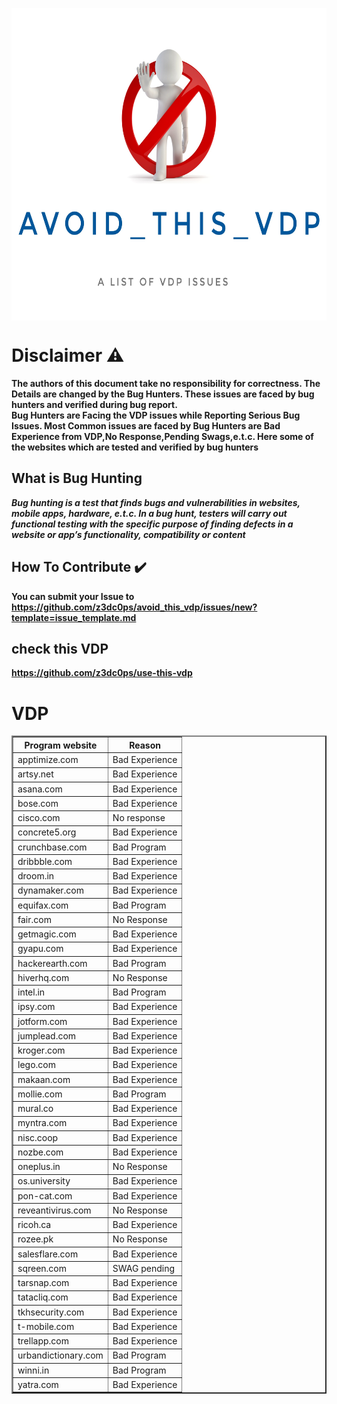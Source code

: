 <p align="center">
<img align="center" width="650px" height="500px;" src="https://github.com/z3dc0ps/avoid_this_vdp/blob/main/dreamstime_s_29280231-dont-do-it-01.jpeg" > 
</p>



# Disclaimer :warning:
**The authors of this document take no responsibility for correctness. The Details are changed by the Bug Hunters. These issues are faced by bug hunters and verified during bug report.**<br>
**Bug Hunters are Facing the VDP issues while Reporting Serious Bug Issues. Most Common issues are faced by Bug Hunters are Bad Experience from VDP,No Response,Pending Swags,e.t.c.
 Here some of the websites which are tested and verified by bug hunters**

## What is Bug Hunting

***Bug hunting is a test that finds bugs and vulnerabilities in websites, mobile apps, hardware, e.t.c. In a bug hunt, testers will carry out functional testing with the specific purpose of finding defects in a website or app’s functionality, compatibility or content***

## How To Contribute :heavy_check_mark: 

**You can submit your Issue to https://github.com/z3dc0ps/avoid_this_vdp/issues/new?template=issue_template.md**

## check this VDP  
**https://github.com/z3dc0ps/use-this-vdp**


# VDP

<table border="2" style="border-collapse: collapse;">
	<tr>
		<th>Program website</th>
		<th>Reason</th>
	</tr>
	<tr>
		<td>apptimize.com
</td>
		<td>Bad Experience</td>
	</tr>
	<tr>
		<td>artsy.net
</td>
		<td>Bad Experience</td>
	</tr>
	<tr>
		<td>asana.com
</td>
		<td>Bad Experience</td>
	</tr>
	<tr>
		<td>bose.com</td>
		<td>Bad Experience</td>
	</tr>
	<tr>
		<td>cisco.com</td>
		<td>No response</td>
	</tr>
	<tr>
		<td>concrete5.org</td>
		<td>Bad Experience</td>
	</tr>
	<tr>
		<td>crunchbase.com</td>
		<td>Bad Program</td>
	</tr>
	<tr>
		<td>dribbble.com</td>
		<td>Bad Experience</td>
	</tr>
	<tr>
		<td>droom.in</td>
		<td>Bad Experience</td>
	</tr>
	<tr>
		<td>dynamaker.com</td>
		<td>Bad Experience</td>
	</tr>
	<tr>
		<td>equifax.com</td>
		<td>Bad Program</td>
	</tr>
	<tr>
		<td>fair.com</td>
		<td>No Response</td>
	</tr>
	<tr>
		<td>getmagic.com</td>
		<td>Bad Experience</td>
	</tr>
	<tr>
		<td>gyapu.com</td>
		<td>Bad Experience</td>
	</tr>
	<tr>
		<td>hackerearth.com</td>
		<td>Bad Program</td>
	</tr>
	<tr>
		<td>hiverhq.com</td>
		<td>No Response</td>
	</tr>
	<tr>
		<td>intel.in</td>
		<td>Bad Program</td>
	</tr>
	<tr>
		<td>ipsy.com</td>
		<td>Bad Experience</td>
	</tr>
	<tr>
		<td>jotform.com</td>
		<td>Bad Experience</td>
	</tr>
	<tr>
		<td>jumplead.com</td>
		<td>Bad Experience</td>
	</tr>
	<tr>
		<td>kroger.com</td>
		<td>Bad Experience</td>
	</tr>
	<tr>
		<td>lego.com</td>
		<td>Bad Experience</td>
	</tr>
	<tr>
		<td>makaan.com</td>
		<td>Bad Experience</td>
	</tr>
	<tr>
		<td>mollie.com</td>
		<td>Bad Program</td>
	</tr>
	<tr>
		<td>mural.co</td>
		<td>Bad Experience</td>
	</tr>
	<tr>
		<td>myntra.com</td>
		<td>Bad Experience</td>
	</tr>
	<tr>
		<td>nisc.coop</td>
		<td>Bad Experience</td>
	</tr>
	<tr>
		<td>nozbe.com</td>
		<td>Bad Experience</td>
	</tr>
	<tr>
		<td>oneplus.in</td>
		<td>No Response</td>
	</tr>
	<tr>
		<td>os.university</td>
		<td>Bad Experience</td>
	</tr>
	<tr>
		<td>pon-cat.com</td>
		<td>Bad Experience</td>
	</tr>
	<tr>
		<td>reveantivirus.com</td>
		<td>No Response</td>
	</tr>
	<tr>
		<td>ricoh.ca</td>
		<td>Bad Experience</td>
	</tr>
	<tr>
		<td>rozee.pk</td>
		<td>No Response</td>
	</tr>
	<tr>
		<td>salesflare.com</td>
		<td>Bad Experience</td>
	</tr>
	<tr>
		<td>sqreen.com</td>
		<td>SWAG pending</td>
	</tr>
	<tr>
		<td>tarsnap.com</td>
		<td>Bad Experience</td>
	</tr>
	<tr>
		<td>tatacliq.com</td>
		<td>Bad Experience</td>
	</tr>
	<tr>
		<td>tkhsecurity.com</td>
		<td>Bad Experience</td>
	</tr>
	<tr>
		<td>t-mobile.com</td>
		<td>Bad Experience</td>
	</tr>
	<tr>
		<td>trellapp.com</td>
		<td>Bad Experience</td>
	</tr>
	<tr>
		<td>urbandictionary.com</td>
		<td>Bad Program</td>
	</tr>
	<tr>
		<td>winni.in</td>
		<td>Bad Program</td>
	</tr>
	<tr>
		<td>yatra.com</td>
		<td>Bad Experience</td>
	</tr>

</table>

